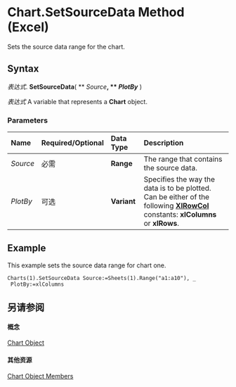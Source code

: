 
# Chart.SetSourceData Method (Excel)

Sets the source data range for the chart.


## Syntax

 _表达式_. **SetSourceData**( ** _Source_**, ** _PlotBy_** )

 _表达式_ A variable that represents a **Chart** object.


### Parameters



|**Name**|**Required/Optional**|**Data Type**|**Description**|
|:-----|:-----|:-----|:-----|
| _Source_|必需|**Range**|The range that contains the source data.|
| _PlotBy_|可选|**Variant**|Specifies the way the data is to be plotted. Can be either of the following  **[XlRowCol](78f808d5-e5e4-bee8-93ae-d2589d854fe7.md)** constants: **xlColumns** or **xlRows**.|

## Example

This example sets the source data range for chart one.


```
Charts(1).SetSourceData Source:=Sheets(1).Range("a1:a10"), _ 
 PlotBy:=xlColumns
```


## 另请参阅


#### 概念


[Chart Object](179c32ce-49bd-6f36-ea12-89fb5443f3ea.md)
#### 其他资源


[Chart Object Members](http://msdn.microsoft.com/library/a3f8ac44-02d6-6f3f-b5e0-23f4bd5d6baf%28Office.15%29.aspx)